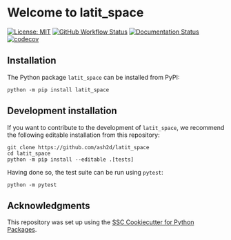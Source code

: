 # Welcome to latit_space

[![License: MIT](https://img.shields.io/badge/License-MIT-yellow.svg)](https://opensource.org/licenses/MIT)
[![GitHub Workflow Status](https://img.shields.io/github/actions/workflow/status/ash2d/latit_space/ci.yml?branch=main)](https://github.com/ash2d/latit_space/actions/workflows/ci.yml)
[![Documentation Status](https://readthedocs.org/projects/latit_space/badge/)](https://latit_space.readthedocs.io/)
[![codecov](https://codecov.io/gh/ash2d/latit_space/branch/main/graph/badge.svg)](https://codecov.io/gh/ash2d/latit_space)

## Installation

The Python package `latit_space` can be installed from PyPI:

```
python -m pip install latit_space
```

## Development installation

If you want to contribute to the development of `latit_space`, we recommend
the following editable installation from this repository:

```
git clone https://github.com/ash2d/latit_space
cd latit_space
python -m pip install --editable .[tests]
```

Having done so, the test suite can be run using `pytest`:

```
python -m pytest
```

## Acknowledgments

This repository was set up using the [SSC Cookiecutter for Python Packages](https://github.com/ssciwr/cookiecutter-python-package).

